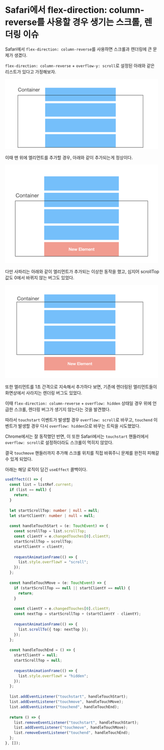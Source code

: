 # Safari에서 flex-direction: column-reverse를 사용할 경우 생기는 스크롤, 렌더링 이슈

Safari에서 `flex-direction: column-reverse`를 사용하면 스크롤과 렌더링에 큰 문제가 생겼다.

`flex-direction: column-reverse` + `overflow-y: scroll`로 설정된 아래와 같은 리스트가 있다고 가정해보자.

<img src="./first-rendered.png" width="500px" />

이때 맨 위에 엘리먼트를 추가할 경우, 아래와 같이 추가되는게 정상이다.

<img src="./new-element.png" width="500px" />

다만 사파리는 아래와 같이 엘리먼트가 추가되는 이상한 동작을 했고, 심지어 scrollTop 값도 0에서 바뀌지 않는 버그도 있었다.

<img src="./new-element-safari.png" width="500px" />

또한 엘리먼트를 1초 간격으로 지속해서 추가하다 보면, 기존에 렌더링된 엘리먼트들이 화면상에서 사라지는 렌더링 버그도 있었다.

이때 `flex-direction: column-reverse` + `overflow: hidden` 상태일 경우 위에 언급한 스크롤, 렌더링 버그가 생기지 않는다는 것을 발견했다.

따라서 `touchstart` 이벤트가 발생할 경우 `overflow: scroll`로 바꾸고, `touchend` 이벤트가 발생할 경우 다시 `overflow: hidden`으로 바꾸는 트릭을 시도했었다.

Chrome에서는 잘 동작했던 반면, 이 또한 Safari에서는 `touchstart` 핸들러에서 `overflow: scroll`로 설정하더라도 스크롤이 먹히지 않았다.

결국 `touchmove` 핸들러까지 추가해 스크롤 위치를 직접 바꿔주니 문제를 완전히 피해갈 수 있게 되었다.

아래는 해당 로직이 담긴 `useEffect` 콜백이다.

```typescript
useEffect(() => {
  const list = listRef.current;
  if (list == null) {
    return;
  }

  let startScrollTop: number | null = null;
  let startClientY: number | null = null;

  const handleTouchStart = (e: TouchEvent) => {
    const scrollTop = list.scrollTop;
    const clientY = e.changedTouches[0].clientY;
    startScrollTop = scrollTop;
    startClientY = clientY;

    requestAnimationFrame(() => {
      list.style.overflowY = "scroll";
    });
  };

  const handleTouchMove = (e: TouchEvent) => {
    if (startScrollTop == null || startClientY == null) {
      return;
    }

    const clientY = e.changedTouches[0].clientY;
    const nextTop = startScrollTop + (startClientY - clientY);

    requestAnimationFrame(() => {
      list.scrollTo({ top: nextTop });
    });
  };

  const handleTouchEnd = () => {
    startClientY = null;
    startScrollTop = null;

    requestAnimationFrame(() => {
      list.style.overflowY = "hidden";
    });
  };

  list.addEventListener("touchstart", handleTouchStart);
  list.addEventListener("touchmove", handleTouchMove);
  list.addEventListener("touchend", handleTouchEnd);

  return () => {
    list.removeEventListener("touchstart", handleTouchStart);
    list.addEventListener("touchmove", handleTouchMove);
    list.removeEventListener("touchend", handleTouchEnd);
  };
}, []);
```
